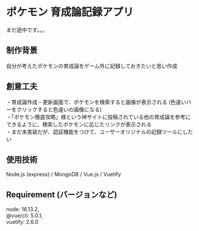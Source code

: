 # ポケモン 育成論記録アプリ

まだ途中です。。。

## 制作背景
自分が考えたポケモンの育成論をゲーム外に記録しておきたいと思い作成  

## 創意工夫
・育成論作成・更新画面で、ポケモンを検索すると画像が表示される (色違いバーをクリックすると色違いの画像になる)  
・「ポケモン徹底攻略」様という神サイトに投稿されている他の育成論を参考にできるように、検索したポケモンに応じたリンクが表示される  
・まだ未実装だが、認証機能をつけて、ユーザーオリジナルの記録ツールにしたい

## 使用技術
Node.js (express) / MongoDB / Vue.js / Vuetify

## Requirement (バージョンなど)

node: 16.13.2,  
@vue/cli: 5.0.1,  
vuetify: 2.6.0
